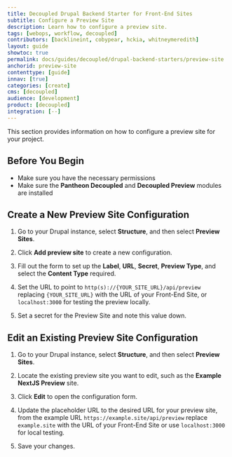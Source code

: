 ```yaml
---
title: Decoupled Drupal Backend Starter for Front-End Sites
subtitle: Configure a Preview Site
description: Learn how to configure a preview site.
tags: [webops, workflow, decoupled]
contributors: [backlineint, cobypear, hckia, whitneymeredith]
layout: guide
showtoc: true
permalink: docs/guides/decoupled/drupal-backend-starters/preview-site
anchorid: preview-site
contenttype: [guide]
innav: [true]
categories: [create]
cms: [decoupled]
audience: [development]
product: [decoupled]
integration: [--]
---
```


This section provides information on how to configure a preview site for your project.

## Before You Begin

- Make sure you have the necessary permissions
- Make sure the **Pantheon Decoupled** and **Decoupled Preview** modules are installed

## Create a New Preview Site Configuration

1. Go to your Drupal instance, select **Structure**, and then select **Preview Sites**.

1. Click **Add preview site** to create a new configuration.

1. Fill out the form to set up the **Label**, **URL**, **Secret**, **Preview Type**, and select the **Content Type** required.

1. Set the URL to point to `http(s)://{YOUR_SITE_URL}/api/preview` replacing
   `{YOUR_SITE_URL}` with the URL of your Front-End Site, or `localhost:3000` for testing the preview locally.

1. Set a secret for the Preview Site and note this value down.

## Edit an Existing Preview Site Configuration

1. Go to your Drupal instance, select **Structure**, and then select **Preview Sites**.

1. Locate the existing preview site you want to edit, such as the **Example NextJS Preview** site.

1. Click **Edit** to open the configuration form.

1. Update the placeholder URL to the desired URL for your preview site, from the example URL `https://example.site/api/preview` replace `example.site` with the URL of your Front-End Site or use `localhost:3000` for local testing.

1. Save your changes.
